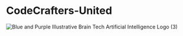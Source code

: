 # CodeCrafters-United
![Blue and Purple Illustrative Brain Tech Artificial Intelligence Logo (3)](https://github.com/Jhuomar-Barria/CodeCrafters-United/assets/124087234/7f6ed79b-17cf-4c9f-839e-fd2fafc0a4a7)
